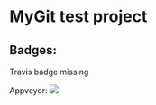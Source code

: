 # MyGit test project

## Badges:

Travis badge missing 
  
Appveyor: ![](https://ci.appveyor.com/api/projects/status/os786v0rxuew1t2o?svg=true)

